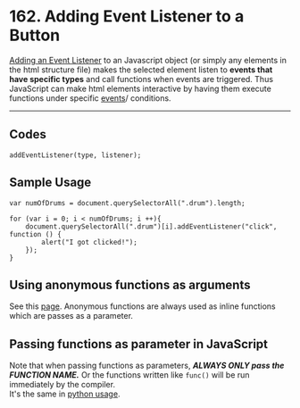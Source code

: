 # 162. Adding Event Listener to a Button
[Adding an Event Listener](https://developer.mozilla.org/en-US/docs/Web/API/EventTarget/addEventListener) to an Javascript object (or simply any elements in the html structure file) makes the selected element listen to **events that have specific types** and call functions when events are triggered. Thus JavaScript can make html elements interactive by having them execute functions under specific [events](https://developer.mozilla.org/en-US/docs/Web/Events)/ conditions. <br>
<hr>

## Codes

```
addEventListener(type, listener);
```
## Sample Usage

```
var numOfDrums = document.querySelectorAll(".drum").length;

for (var i = 0; i < numOfDrums; i ++){
    document.querySelectorAll(".drum")[i].addEventListener("click", function () {
        alert("I got clicked!");
    });
}
```
## Using anonymous functions as arguments
See this [page](https://www.javascripttutorial.net/javascript-anonymous-functions/). Anonymous functions are always used as inline functions which are passes as a parameter.   

## Passing functions as parameter in JavaScript
Note that when passing functions as parameters, ***ALWAYS ONLY pass the FUNCTION NAME.*** Or the functions written like `func()` will be run immediately by the compiler.   
It's the same in [python usage](https://www.geeksforgeeks.org/passing-function-as-an-argument-in-python/).
